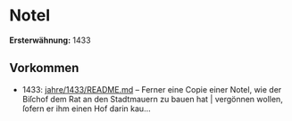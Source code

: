 # Notel

**Ersterwähnung:** 1433

## Vorkommen
- 1433: [jahre/1433/README.md](../jahre/1433/README.md) – Ferner eine Copie einer Notel, wie
der Biſchof dem Rat an den Stadtmauern zu bauen hat |
vergönnen wollen, ſofern er ihm einen Hof darin kau...
